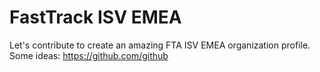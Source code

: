 # FastTrack ISV EMEA

Let's contribute to create an amazing FTA ISV EMEA organization profile. Some ideas: https://github.com/github
